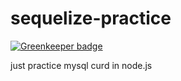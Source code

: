 # sequelize-practice

[![Greenkeeper badge](https://badges.greenkeeper.io/ah-yu/sequelize-practice.svg)](https://greenkeeper.io/)

just practice mysql curd in node.js

